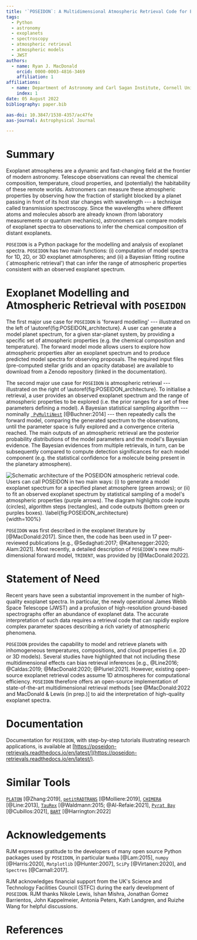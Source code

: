 ```yaml
---
title: '`POSEIDON`: A Multidimensional Atmospheric Retrieval Code for Exoplanet Spectra'
tags:
  - Python
  - astronomy
  - exoplanets
  - spectroscopy
  - atmospheric retrieval
  - atmospheric models
  - JWST
authors:
  - name: Ryan J. MacDonald
    orcid: 0000-0003-4816-3469
    affiliation: 1
affiliations:
  - name: Department of Astronomy and Carl Sagan Institute, Cornell University, 122 Sciences Drive, Ithaca, NY 14853, USA
    index: 1
date: 05 August 2022
bibliography: paper.bib

aas-doi: 10.3847/1538-4357/ac47fe
aas-journal: Astrophysical Journal

---
```


# Summary

Exoplanet atmospheres are a dynamic and fast-changing field at the frontier of modern astronomy. Telescope observations can reveal the chemical composition, temperature, cloud properties, and (potentially) the habitability of these remote worlds. Astronomers can measure these atmospheric properties by observing how the fraction of starlight blocked by a planet passing in front of its host star changes with wavelength --- a technique called transmission spectroscopy. Since the wavelengths where different atoms and molecules absorb are already known (from laboratory measurements or quantum mechanics), astronomers can compare models of exoplanet spectra to observations to infer the chemical composition of distant exoplanets.

`POSEIDON` is a Python package for the modelling and analysis of exoplanet spectra. `POSEIDON` has two main functions: (i) computation of model spectra for 1D, 2D, or 3D exoplanet atmospheres; and (ii) a Bayesian fitting routine (`atmospheric retrieval') that can infer the range of atmospheric properties consistent with an observed exoplanet spectrum.

# Exoplanet Modelling and Atmospheric Retrieval with `POSEIDON`

The first major use case for `POSEIDON` is 'forward modelling' --- illustrated on the left of \autoref{fig:POSEIDON_architecture}. A user can generate a model planet spectrum, for a given star-planet system, by providing a specific set of atmospheric properties (e.g. the chemical composition and temperature). The forward model mode allows users to explore how atmospheric properties alter an exoplanet spectrum and to produce predicted model spectra for observing proposals. The required input files (pre-computed stellar grids and an opacity database) are available to download from a Zenodo repository (linked in the documentation).

The second major use case for `POSEIDON` is atmospheric retrieval --- illustrated on the right of \autoref{fig:POSEIDON_architecture}. To initialise a retrieval, a user provides an observed exoplanet spectrum and the range of atmospheric properties to be explored (i.e. the prior ranges for a set of free parameters defining a model). A Bayesian statistical sampling algorithm --- nominally [` PyMultiNest`](https://github.com/JohannesBuchner/PyMultiNest) [@Buchner:2014] --- then repeatedly calls the forward model, comparing the generated spectrum to the observations, until the parameter space is fully explored and a convergence criteria reached. The main outputs of an atmospheric retrieval are the posterior probability distributions of the model parameters and the model's Bayesian evidence. The Bayesian evidences from multiple retrievals, in turn, can be subsequently compared to compute detection significances for each model component (e.g. the statistical confidence for a molecule being present in the planetary atmosphere).

![Schematic architecture of the `POSEIDON` atmospheric retrieval code. Users can call `POSEIDON` in two main ways: (i) to generate a model exoplanet spectrum for a specified planet atmosphere (green arrows); or (ii) to fit an observed exoplanet spectrum by statistical sampling of a model's atmospheric properties (purple arrows). The diagram highlights code inputs (circles), algorithm steps (rectangles), and code outputs (bottom green or purples boxes). \label{fig:POSEIDON_architecture}](figures/POSEIDON_Architecture_2022){width=100%}

`POSEIDON` was first described in the exoplanet literature by [@MacDonald:2017]. Since then, the code has been used in 17 peer-reviewed publications [e.g., @Sedaghati:2017; @Kaltenegger:2020; Alam:2021]. Most recently, a detailed description of `POSEIDON`'s new multi-dimensional forward model, `TRIDENT`, was provided by [@MacDonald:2022].

# Statement of Need

Recent years have seen a substantial improvement in the number of high-quality exoplanet spectra. In particular, the newly operational James Webb Space Telescope (JWST) and a profusion of high-resolution ground-based spectrographs offer an abundance of exoplanet data. The accurate interpretation of such data requires a retrieval code that can rapidly explore complex parameter spaces describing a rich variety of atmospheric phenomena.

`POSEIDON` provides the capability to model and retrieve planets with inhomogeneous temperatures, compositions, and cloud properties (i.e. 2D or 3D models). Several studies have highlighted that not including these multidimensional effects can bias retrieval inferences [e.g., @Line2016; @Caldas:2019; @MacDonald:2020; @Pluriel:2021]. However, existing open-source exoplanet retrieval codes assume 1D atmospheres for computational efficiency. `POSEIDON` therefore offers an open-source implementation of state-of-the-art multidimensional retrieval methods [see @MacDonald:2022 and MacDonald & Lewis (in prep.)] to aid the interpretation of high-quality exoplanet spectra.

# Documentation

Documentation for `POSEIDON`, with step-by-step tutorials illustrating research applications, is available at [https://poseidon-retrievals.readthedocs.io/en/latest/](https://poseidon-retrievals.readthedocs.io/en/latest/). 

# Similar Tools

[`PLATON`](https://github.com/ideasrule/platon) [@Zhang:2019], [`petitRADTRANS`](https://gitlab.com/mauricemolli/petitRADTRANS) [@Molliere:2019], [`CHIMERA`](https://github.com/mrline/CHIMERA) [@Line:2013], [`TauRex`](https://github.com/ucl-exoplanets/TauREx3_public) [@Waldmann:2015; @Al-Refaie:2021], [`Pyrat Bay`](https://github.com/pcubillos/pyratbay) [@Cubillos:2021], [`BART`](https://github.com/exosports/BART) [@Harrington:2022]

# Acknowledgements

RJM expresses gratitude to the developers of many open source Python packages used by `POSEIDON`, in particular `Numba` [@Lam:2015], `numpy` [@Harris:2020], `Matplotlib` [@Hunter:2007], `SciPy` [@Virtanen:2020], and `Spectres` [@Carnall:2017].

RJM acknowledges financial support from the UK's Science and Technology Facilities Council (STFC) during the early development of `POSEIDON`. RJM thanks Nikole Lewis, Ishan Mishra, Jonathan Gomez Barrientos, John Kappelmeier, Antonia Peters, Kath Landgren, and Ruizhe Wang for helpful discussions.

# References
